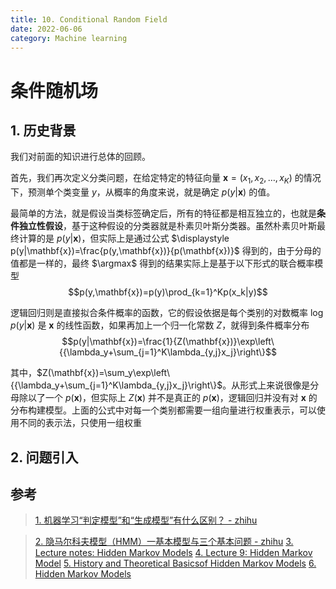 ```yaml
---
title: 10. Conditional Random Field
date: 2022-06-06
category: Machine learning
---
```

<!--more-->
# 条件随机场
## 1. 历史背景

我们对前面的知识进行总体的回顾。

首先，我们再次定义分类问题，在给定特定的特征向量 $\mathbf{x}=(x_1,x_2,\dots,x_K)$ 的情况下，预测单个类变量 $y$，从概率的角度来说，就是确定 $p(y|\mathbf{x})$ 的值。

最简单的方法，就是假设当类标签确定后，所有的特征都是相互独立的，也就是**条件独立性假设**，基于这种假设的分类器就是朴素贝叶斯分类器。虽然朴素贝叶斯最终计算的是 $p(y|\mathbf{x})$，但实际上是通过公式 $\displaystyle p(y|\mathbf{x})=\frac{p(y,\mathbf{x})}{p(\mathbf{x})}$ 得到的，由于分母的值都是一样的，最终 $\argmax$ 得到的结果实际上是基于以下形式的联合概率模型
$$p(y,\mathbf{x})=p(y)\prod_{k=1}^Kp(x_k|y)$$

逻辑回归则是直接拟合条件概率的函数，它的假设依据是每个类别的对数概率 $\log p(y|\mathbf{x})$ 是 $\mathbf{x}$ 的线性函数，如果再加上一个归一化常数 $Z$，就得到条件概率分布
$$p(y|\mathbf{x})=\frac{1}{Z(\mathbf{x})}\exp\left\{{\lambda_y+\sum_{j=1}^K\lambda_{y,j}x_j}\right\}$$

其中，$Z(\mathbf{x})=\sum_y\exp\left\{{\lambda_y+\sum_{j=1}^K\lambda_{y,j}x_j}\right\}$。从形式上来说很像是分母除以了一个 $p(\mathbf{x})$，但实际上 $Z(\mathbf{x})$ 并不是真正的 $p(\mathbf{x})$，逻辑回归并没有对 $\mathbf{x}$ 的分布构建模型。上面的公式中对每一个类别都需要一组向量进行权重表示，可以使用不同的表示法，只使用一组权重

## 2. 问题引入



## 参考
> [1. 机器学习“判定模型”和“生成模型”有什么区别？ - zhihu](https://www.zhihu.com/question/20446337/answer/2223156872)

> [2. 隐马尔科夫模型（HMM）一基本模型与三个基本问题 - zhihu](https://zhuanlan.zhihu.com/p/26811689)
> [3. Lecture notes: Hidden Markov Models](https://www.stats.ox.ac.uk/~caron/teaching/sb1b/lecturehmm.pdf)
> [4. Lecture 9: Hidden Markov Model](http://faculty.washington.edu/yenchic/18A_stat516/Lec9_HMM.pdf)
> [5. History and Theoretical Basicsof Hidden Markov Models](https://www.intechopen.com/chapters/15369)
> [6. Hidden Markov Models](https://web.stanford.edu/~jurafsky/slp3/A.pdf)